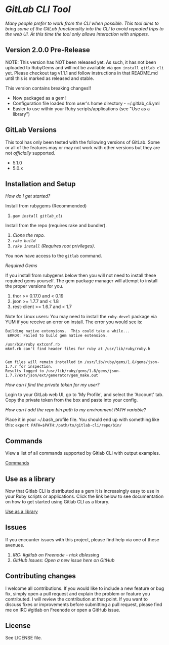 # _GitLab CLI Tool_

_Many people prefer to work from the CLI when possible. This tool aims to bring some of the GitLab functionality into the CLI to avoid repeated trips to the web UI. At this time the tool only allows interaction with snippets._

## Version 2.0.0 Pre-Release

NOTE: This version has NOT been released yet.  As such, it has not been uploaded to RubyGems and will not be available via `gem install gitlab_cli` yet.  Please checkout tag v1.1.1 and follow instructions in that README.md until this is marked as released and stable.

This version contains breaking changes!!

* Now packaged as a gem! 
* Configuration file loaded from user's home directory - ~/.gitlab_cli.yml
* Easier to use within your Ruby scripts/applications (see "Use as a library")

## GitLab Versions

This tool has only been tested with the following versions of GitLab.  Some or all of the features may or may not work with other versions but they are not _officially_ supported.

* 5.1.0
* 5.0.x

## Installation and Setup 

_How do I get started?_ 

Install from rubygems (Recommended)

1. _`gem install gitlab_cli`_

Install from the repo (requires rake and bundler).

1. _Clone the repo._
2. _`rake build`_
3. _`rake install` (Requires root privileges)._

You now have access to the `gitlab` command.

_Required Gems_

If you install from rubygems below then you will not need to install these required gems yourself. The gem package manager will attempt to install the proper versions for you.

1. thor >= 0.17.0 and < 0.19
2. json >= 1.7.7 and < 1.8
3. rest-client >= 1.6.7 and < 1.7

Note for Linux users: You may need to install the `ruby-devel` package via YUM if you receive an error on install.  The error you would see is:

```
Building native extensions.  This could take a while...
 ERROR: Failed to build gem native extension.

/usr/bin/ruby extconf.rb
mkmf.rb can't find header files for ruby at /usr/lib/ruby/ruby.h


Gem files will remain installed in /usr/lib/ruby/gems/1.8/gems/json-1.7.7 for inspection.
Results logged to /usr/lib/ruby/gems/1.8/gems/json-1.7.7/ext/json/ext/generator/gem_make.out
```

_How can I find the private token for my user?_

Login to your GitLab web UI, go to 'My Profile', and select the 'Account' tab.  Copy the private token from the box and paste into your config.  

_How can I add the repo bin path to my environment PATH variable?_

Place it in your ~/.bash_profile file.  You should end up with something like this:
`export PATH=$PATH:/path/to/gitlab-cli/repo/bin/`

## Commands

View a list of all commands supported by Gitlab CLI with output examples.

[Commands](https://github.com/drewblessing/gitlab-cli/blob/master/doc/Commands.md)

## Use as a library

Now that Gitlab CLI is distributed as a gem it is increasingly easy to use in your Ruby scripts or applications.  Click the link below to see documentation on how to get started using Gitlab CLI as a library.

[Use as a library](http://github.com/drewblessing/gitlab-cli/blob/master/doc/Library.md)

## Issues

If you encounter issues with this project, please find help via one of these avenues.

1. _IRC: #gitlab on Freenode - nick dblessing_
2. _GitHub Issues: Open a new issue here on GitHub_

## Contributing changes

I welcome all contributions.  If you would like to include a new feature or bug fix, simply open a pull request and explain the problem or feature you contributed. I will review the contribution at that point.  If you want to discuss fixes or improvements before submitting a pull request, please find me on IRC #gitlab on Freenode or open a GitHub issue.

## License
See LICENSE file.
